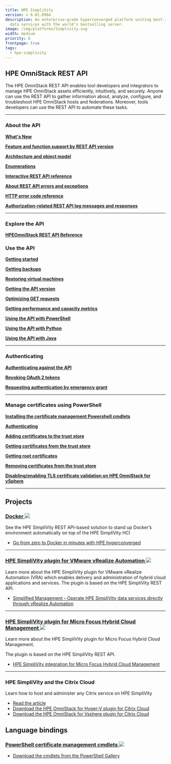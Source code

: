 ```yaml
---
title: HPE SimpliVity
version: v 6.01.8964
description: An enterprise-grade hyperconverged platform uniting best-in-class
  data services with the world’s bestselling server.
image: /img/platforms/Simplivity.svg
width: medium
priority: 6
frontpage: true
tags:
  - hpe-simplivity
---
```


## HPE OmniStack REST API

The HPE OmniStack REST API enables tool developers and integrators to manage HPE OmniStack assets efficiently, intuitively, and securely. Anyone can use the REST API to gather information about, analyze, configure, and troubleshoot HPE OmniStack hosts and federations. Moreover, tools developers can use the REST API to automate these tasks.

---

### About the API

[**What's New**](/platform/hpe-simplivity/whats-new/)  

[**Feature and function support by REST API version**](/platform/hpe-simplivity/feature-and-function-support-by-rest-api-version)  

[**Architecture and object model**](/platform/hpe-simplivity/architecture-and-object-model)  

[**Enumerations**](/platform/hpe-simplivity/enumerations)  

[**Interactive REST API reference**](/platform/hpe-simplivity/interactive-rest-api-reference)  

[**About REST API errors and exceptions**](/platform/hpe-simplivity/errors-and-exceptions)  

[**HTTP error code reference**](/platform/hpe-simplivity/http-error-code-reference)  

[**Authorization-related REST API log messages and responses**](/platform/hpe-simplivity/authorization-related-rest-api-log-messages-and-responses)  

---

### Explore the API

[**HPEOmniStack REST API Reference**](https://developer.hpe.com/api/simplivity/)  

### Use the API

[**Getting started**](/platform/hpe-simplivity/sample-code)  

[**Getting backups**](/platform/hpe-simplivity/get-backups)  

[**Restoring virtual machines**](/platform/hpe-simplivity/restore-virtual-machines)  

[**Getting the API version**](/platform/hpe-simplivity/versioning)  

[**Optimizing GET requests**](/platform/hpe-simplivity/optimize-get-requests)  

[**Getting performance and capacity metrics**](/platform/hpe-simplivity/metrics)  

[**Using the API with PowerShell**](/platform/hpe-simplivity/powershell)  

[**Using the API with Python**](/platform/hpe-simplivity/python)  

[**Using the API with Java**](/platform/hpe-simplivity/java)  

---

### Authenticating

[**Authenticating against the API**](/platform/hpe-simplivity/authenticating-against-hpe-omnistack-api)  

[**Revoking OAuth 2 tokens**](/platform/hpe-simplivity/revoke-oath-2-token)  

[**Requesting authentication by emergency grant**](/platform/hpe-simplivity/request-authentication-by-emergency-grant)  

---

### Manage certificates using PowerShell

[**Installing the certificate management Powershell cmdlets**](/platform/hpe-simplivity/hpesvtcli-powershell-commands)  

[**Authenticating**](/platform/hpe-simplivity/ps-getoathtoken)  

[**Adding certificates to the trust store**](/platform/hpe-simplivity/adding-certificates)  

[**Getting certificates from the trust store**](/platform/hpe-simplivity/getting-a-certificate)  

[**Getting root certificates**](/platform/hpe-simplivity/getting-a-root-certificate)  

[**Removing certificates from the trust store**](/platform/hpe-simplivity/remove-certificate)  

[**Disabling/enabling TLS certificate validation on HPE OmniStack for vSphere**](/platform/hpe-simplivity/tls-certificate-validation)  

---

## Projects

### [Docker ![](Github)](https://github.com/HewlettPackard/Docker-SimpliVity)

See the HPE SimpliVity REST API-based solution to stand up Docker’s environment automatically on top of the HPE SimpliVity HCI

- [Go from zero to Docker in minutes with HPE hyperconverged](https://community.hpe.com/t5/Shifting-to-Software-Defined/Go-from-zero-to-Docker-in-minutes-with-HPE-hyperconverged/ba-p/6990234#.W2IksxYpDDs)

---

### [HPE SimpliVity plugin for VMware vRealize Automation ![](Github)](https://github.com/HewlettPackard/simplivity-vra-plugin)

Learn more about the HPE SimpliVity plugin for VMware vRealize Automation (VRA) which enables delivery and administration of hybrid cloud applications and services. The plugin is based on the HPE SimpliVity REST API.

- [Simplified Management – Operate HPE SimpliVity data services directly through vRealize Automation](https://community.hpe.com/t5/Shifting-to-Software-Defined/Simplified-Management-Operate-HPE-SimpliVity-data-services/ba-p/7013599#.W2CpIH58thE)

---

### [HPE SimpliVity plugin for Micro Focus Hybrid Cloud Management ![](Github)](http://github.com/HewlettPackard/simplivity-microfocus-hcm-plugin)

Learn more about the HPE SimpliVity plugin for Micro Focus Hybrid Cloud Management.

The plugin is based on the HPE SimpliVity REST API.

- [HPE SimpliVity integration for Micro Focus Hybrid Cloud Management](https://community.hpe.com/t5/Shifting-to-Software-Defined/HPE-SimpliVity-integration-for-Micro-Focus-Hybrid-Cloud/ba-p/7021447)

---

### HPE SimpliVity and the Citrix Cloud

Learn how to host and administer any Citrix service on HPE SimpliVity

- [Read the article](https://community.hpe.com/t5/Shifting-to-Software-Defined/Just-announced-Automation-for-HPE-SimpliVity-and-Citrix-Cloud/ba-p/7022957#.W-L_m5NKiUl)
- [Download the HPE OmniStack for Hyper-V plugin for Citrix Cloud](https://github.com/HewlettPackard/SimpliVity-Citrix-HyperV-Plugin)
- [Download the HPE OmniStack for Vsphere plugin for Citrix Cloud](https://github.com/HewlettPackard/SimpliVity-Citrix-VCenter-Plugin)

## Language bindings

### [PowerShell certificate management cmdlets ![](Github)](https://github.com/HewlettPackard/hpe-simplivity-powershell)

- [Download the cmdlets from the PowerShell Gallery](https://www.powershellgallery.com/packages/HPESvtCmdlets)